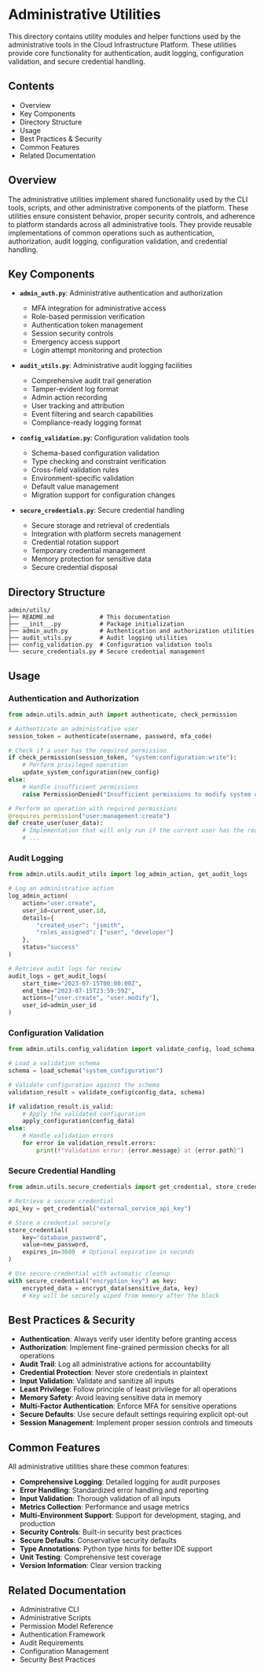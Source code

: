 # Administrative Utilities

This directory contains utility modules and helper functions used by the administrative tools in the Cloud Infrastructure Platform. These utilities provide core functionality for authentication, audit logging, configuration validation, and secure credential handling.

## Contents

- Overview
- Key Components
- Directory Structure
- Usage
- Best Practices & Security
- Common Features
- Related Documentation

## Overview

The administrative utilities implement shared functionality used by the CLI tools, scripts, and other administrative components of the platform. These utilities ensure consistent behavior, proper security controls, and adherence to platform standards across all administrative tools. They provide reusable implementations of common operations such as authentication, authorization, audit logging, configuration validation, and credential handling.

## Key Components

- **`admin_auth.py`**: Administrative authentication and authorization
  - MFA integration for administrative access
  - Role-based permission verification
  - Authentication token management
  - Session security controls
  - Emergency access support
  - Login attempt monitoring and protection

- **`audit_utils.py`**: Administrative audit logging facilities
  - Comprehensive audit trail generation
  - Tamper-evident log format
  - Admin action recording
  - User tracking and attribution
  - Event filtering and search capabilities
  - Compliance-ready logging format

- **`config_validation.py`**: Configuration validation tools
  - Schema-based configuration validation
  - Type checking and constraint verification
  - Cross-field validation rules
  - Environment-specific validation
  - Default value management
  - Migration support for configuration changes

- **`secure_credentials.py`**: Secure credential handling
  - Secure storage and retrieval of credentials
  - Integration with platform secrets management
  - Credential rotation support
  - Temporary credential management
  - Memory protection for sensitive data
  - Secure credential disposal

## Directory Structure

```plaintext
admin/utils/
├── README.md             # This documentation
├── __init__.py           # Package initialization
├── admin_auth.py         # Authentication and authorization utilities
├── audit_utils.py        # Audit logging utilities
├── config_validation.py  # Configuration validation tools
└── secure_credentials.py # Secure credential management
```

## Usage

### Authentication and Authorization

```python
from admin.utils.admin_auth import authenticate, check_permission

# Authenticate an administrative user
session_token = authenticate(username, password, mfa_code)

# Check if a user has the required permission
if check_permission(session_token, "system:configuration:write"):
    # Perform privileged operation
    update_system_configuration(new_config)
else:
    # Handle insufficient permissions
    raise PermissionDenied("Insufficient permissions to modify system configuration")

# Perform an operation with required permissions
@requires_permission("user:management:create")
def create_user(user_data):
    # Implementation that will only run if the current user has the required permission
    # ...
```

### Audit Logging

```python
from admin.utils.audit_utils import log_admin_action, get_audit_logs

# Log an administrative action
log_admin_action(
    action="user.create",
    user_id=current_user.id,
    details={
        "created_user": "jsmith",
        "roles_assigned": ["user", "developer"]
    },
    status="success"
)

# Retrieve audit logs for review
audit_logs = get_audit_logs(
    start_time="2023-07-15T00:00:00Z",
    end_time="2023-07-15T23:59:59Z",
    actions=["user.create", "user.modify"],
    user_id=admin_user_id
)
```

### Configuration Validation

```python
from admin.utils.config_validation import validate_config, load_schema

# Load a validation schema
schema = load_schema("system_configuration")

# Validate configuration against the schema
validation_result = validate_config(config_data, schema)

if validation_result.is_valid:
    # Apply the validated configuration
    apply_configuration(config_data)
else:
    # Handle validation errors
    for error in validation_result.errors:
        print(f"Validation error: {error.message} at {error.path}")
```

### Secure Credential Handling

```python
from admin.utils.secure_credentials import get_credential, store_credential

# Retrieve a secure credential
api_key = get_credential("external_service_api_key")

# Store a credential securely
store_credential(
    key="database_password",
    value=new_password,
    expires_in=3600  # Optional expiration in seconds
)

# Use secure credential with automatic cleanup
with secure_credential("encryption_key") as key:
    encrypted_data = encrypt_data(sensitive_data, key)
    # Key will be securely wiped from memory after the block
```

## Best Practices & Security

- **Authentication**: Always verify user identity before granting access
- **Authorization**: Implement fine-grained permission checks for all operations
- **Audit Trail**: Log all administrative actions for accountability
- **Credential Protection**: Never store credentials in plaintext
- **Input Validation**: Validate and sanitize all inputs
- **Least Privilege**: Follow principle of least privilege for all operations
- **Memory Safety**: Avoid leaving sensitive data in memory
- **Multi-Factor Authentication**: Enforce MFA for sensitive operations
- **Secure Defaults**: Use secure default settings requiring explicit opt-out
- **Session Management**: Implement proper session controls and timeouts

## Common Features

All administrative utilities share these common features:

- **Comprehensive Logging**: Detailed logging for audit purposes
- **Error Handling**: Standardized error handling and reporting
- **Input Validation**: Thorough validation of all inputs
- **Metrics Collection**: Performance and usage metrics
- **Multi-Environment Support**: Support for development, staging, and production
- **Security Controls**: Built-in security best practices
- **Secure Defaults**: Conservative security defaults
- **Type Annotations**: Python type hints for better IDE support
- **Unit Testing**: Comprehensive test coverage
- **Version Information**: Clear version tracking

## Related Documentation

- Administrative CLI
- Administrative Scripts
- Permission Model Reference
- Authentication Framework
- Audit Requirements
- Configuration Management
- Security Best Practices
